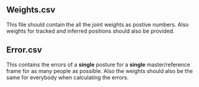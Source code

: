 ## Weights.csv

This file should contain the all the joint weights as postive numbers. Also weights for tracked and inferred positions should also be provided.

## Error.csv

This contains the errors of a **single** posture for a **single** master/reference frame for as many people as possible. Also the weights should also be the same for everybody when calculating the errors.
